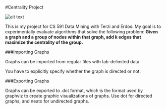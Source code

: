 #Centrality Project

![alt text](http://i.imgur.com/YZ9M33G.png)

This is my project for CS 591 Data Mining with Terzi and Erdos. My goal is to experimentally evaluate algorithms that solve the following problem: **Given a graph and a group of nodes within that graph, add k edges that maximize the centrality of the group.**

###Importing Graphs

Graphs can be imported from regular files with tab-delimited data.

You have to explicitly specify whether the graph is directed or not.

###Exporting Graphs

Graphs can be exported to .dot format, which is the format used by graphviz to create graphic visualizations of graphs. Use dot for directed graphs, and neato for undirected graphs.